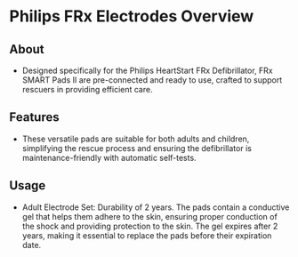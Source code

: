 # Philips FRx Electrodes Overview

## About

- Designed specifically for the Philips HeartStart FRx Defibrillator, FRx SMART Pads II are pre-connected and ready to use, crafted to support rescuers in providing efficient care.

## Features

- These versatile pads are suitable for both adults and children, simplifying the rescue process and ensuring the defibrillator is maintenance-friendly with automatic self-tests.

## Usage

- Adult Electrode Set: Durability of 2 years. The pads contain a conductive gel that helps them adhere to the skin, ensuring proper conduction of the shock and providing protection to the skin. The gel expires after 2 years, making it essential to replace the pads before their expiration date.
